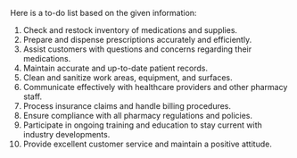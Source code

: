 Here is a to-do list based on the given information:

1. Check and restock inventory of medications and supplies.
2. Prepare and dispense prescriptions accurately and efficiently.
3. Assist customers with questions and concerns regarding their medications.
4. Maintain accurate and up-to-date patient records.
5. Clean and sanitize work areas, equipment, and surfaces.
6. Communicate effectively with healthcare providers and other pharmacy staff.
7. Process insurance claims and handle billing procedures.
8. Ensure compliance with all pharmacy regulations and policies.
9. Participate in ongoing training and education to stay current with industry developments.
10. Provide excellent customer service and maintain a positive attitude.